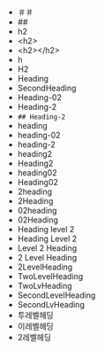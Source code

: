 - ＃＃
- \##
- h2
- \<h2>
- \<h2>\</h2>
- h
- H2
- Heading
- SecondHeading
- Heading-02
- Heading-2
- `## Heading-2`
- heading
- heading-02
- heading-2
- heading2
- Heading2
- heading02
- Heading02
- 2heading
- 2Heading
- 02heading
- 02Heading
- Heading level 2
- Heading Level 2
- Level 2 Heading
- 2 Level Heading
- 2LevelHeading
- TwoLevelHeading
- TwoLvHeading
- SecondLevelHeading
- SecondLvHeading
- 투레벨헤딩
- 이레벨헤딩
- 2레벨헤딩
